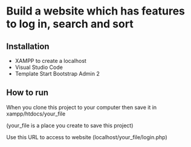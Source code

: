 # Build a website which has features to log in, search and sort

## Installation

+ XAMPP to create a localhost
+ Visual Studio Code 
+ Template Start Bootstrap Admin 2

## How to run

When you clone this project to your computer then save it in xampp/htdocs/your_file

(your_file is a place you create to save this project)

Use this URL to access to website (localhost/your_file/login.php)
